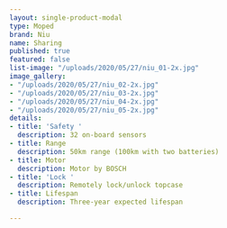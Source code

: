 ```yaml
---
layout: single-product-modal
type: Moped
brand: Niu
name: Sharing
published: true
featured: false
list-image: "/uploads/2020/05/27/niu_01-2x.jpg"
image_gallery:
- "/uploads/2020/05/27/niu_02-2x.jpg"
- "/uploads/2020/05/27/niu_03-2x.jpg"
- "/uploads/2020/05/27/niu_04-2x.jpg"
- "/uploads/2020/05/27/niu_05-2x.jpg"
details:
- title: 'Safety '
  description: 32 on-board sensors
- title: Range
  description: 50km range (100km with two batteries)
- title: Motor
  description: Motor by BOSCH
- title: 'Lock '
  description: Remotely lock/unlock topcase
- title: Lifespan
  description: Three-year expected lifespan

---
```

